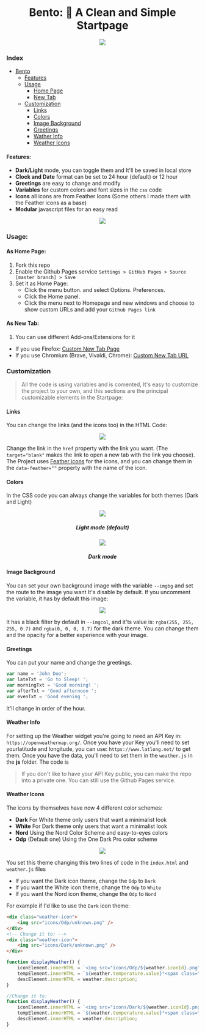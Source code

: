     
<div align="center">
<h1>Bento: 🍱 A Clean and Simple Startpage</h1>
</div>

<p align="center">
  <img src="https://github.com/MiguelRAvila/Bento/blob/master/assets/preview.png">
</p>

### Index

-   [Bento](#)
    -   [Features](#features)
    -   [Usage](#usage)
         - [Home Page](#as-home-page)
         - [New Tab](#as-new-tab)
    -   [Customization](#customization)
         - [Links](#links)
         - [Colors](#colors)
         - [Image Background](#image-background)
         - [Greetings](#greetings)
         - [Wather Info](#weather-info)
         - [Weather Icons](#weather-icons)
#### Features:

-   **Dark/Light** mode, you can toggle them and It'll be saved in local store
-   **Clock and Date** format can be set to 24 hour (default) or 12 hour
-   **Greetings** are easy to change and modify
-   **Variables** for custom colors and font sizes in the `css` code
-   **Icons** all icons are from Feather Icons (Some others I made them with the Feather icons as a base)
-   **Modular** javascript files for an easy read

<p align="center">
  <img src="https://github.com/MiguelRAvila/Bento/blob/master/assets/preview.gif">
</p>

### Usage:

#### As Home Page:
1. Fork this repo
2. Enable the Github Pages service `Settings > GitHub Pages > Source [master branch] > Save`
3. Set it as Home Page:
    - Click the menu button. and select Options. Preferences.
    - Click the Home panel.
    - Click the menu next to Homepage and new windows and choose to show custom URLs and add your `Github Pages link`

#### As New Tab:
1. You can use different Add-ons/Extensions for it
  - If you use Firefox: [Custom New Tab Page](https://addons.mozilla.org/en-US/firefox/addon/custom-new-tab-page/?src=search)
  - If you use Chromium (Brave, Vivaldi, Chrome): [Custom New Tab URL](https://chrome.google.com/webstore/detail/custom-new-tab-url/mmjbdbjnoablegbkcklggeknkfcjkjia)

### Customization

> All the code is using variables and is comented, It's easy to customize the project to your own, and this sections are the principal customizable elements in the Startpage:

#### Links
You can change the links (and the icons too) in the HTML Code:

<p align="center">
  <img src="https://github.com/MiguelRAvila/Bento/blob/master/assets/code1.png">
</p>

Change the link in the `href` property with the link you want. (The `target="blank"` makes the link to open a new tab with the link you choose). 
The Project uses [Feather icons](https://feathericons.com/) for the icons, and you can change them in the `data-feather=""` property with the name of the icon. 


#### Colors
In the CSS code you can always change the variables for both themes (Dark and Light)

<p align="center">
  <img src="https://github.com/MiguelRAvila/Bento/blob/master/assets/code2.png">
</p>
<div align="center">
<h5>Light mode (default)</h5>
</div>

<p align="center">
  <img src="https://github.com/MiguelRAvila/Bento/blob/master/assets/code3.png">
</p>
<div align="center">
<h5>Dark mode</h5>
</div>

#### Image Background

You can set your own background image with the variable `--imgbg` and set the route to the image you want It's disable by default. If you uncomment the variable, it has by default this image: 

<p align="center">
  <img src="https://github.com/MiguelRAvila/Bento/blob/master/assets/previewbg.png">
</p>

It has a black filter by default in `--imgcol`, and it'ts value is: `rgba(255, 255, 255, 0.7)` and `rgba(0, 0, 0, 0.7)` for the dark theme. You can change them and the opacity for a better experience with your image.

#### Greetings
You can put your name and change the greetings.

```js
var name = 'John Doe'; 
var lateTxt = 'Go to Sleep! ';
var morningTxt = 'Good morning! ';
var afterTxt = 'Good afternoon ';
var evenTxt = 'Good evening ';
```

It'll change in order of the hour.

#### Weather Info

For setting up the Weather widget you're going to need an API Key in: `https://openweathermap.org/`. Once you have your Key you'll need to set yourlatitude and longitude, you can use: `https://www.latlong.net/` to get them. Once you have the data, you'll need to set them in the `weather.js` in the **js** folder. The code is 

> If you don't like to have your API Key public, you can make the repo into a private one. You can still use the Github Pages service.

#### Weather Icons

The icons by themselves have now 4 different color schemes:

- **Dark** For White theme only users that want a minimalist look
- **White** For Dark theme only users that want a minimalist look
- **Nord** Using the Nord Color Scheme and easy-to-eyes colors
- **Odp** (Default one) Using the One Dark Pro color scheme

<p align="center">
  <img src="https://github.com/MiguelRAvila/Bento/blob/master/assets/previewico.png">
</p>

You set this theme changing this two lines of code in the `index.html` and `weather.js` files

- If you want the Dark icon theme, change the `Odp` to `Dark`
- If you want the White icon theme, change the `Odp` to `White`
- If you want the Nord icon theme, change the `Odp` to `Nord`

For example if I'd like to use the `Dark` icon theme:

```html
<div class="weather-icon">
    <img src="icons/Odp/unknown.png" />
</div>
<!-- Change it to: -->
<div class="weather-icon">
    <img src="icons/Dark/unknown.png" />
</div>
```

```js
function displayWeather() {
    iconElement.innerHTML = `<img src="icons/Odp/${weather.iconId}.png"/>`;
    tempElement.innerHTML = `${weather.temperature.value}°<span class="darkfg">${tempUnit}</span>`;
    descElement.innerHTML = weather.description;
}

//Change it to:
function displayWeather() {
    iconElement.innerHTML = `<img src="icons/Dark/${weather.iconId}.png"/>`;
    tempElement.innerHTML = `${weather.temperature.value}°<span class="darkfg">${tempUnit}</span>`;
    descElement.innerHTML = weather.description;
}
```